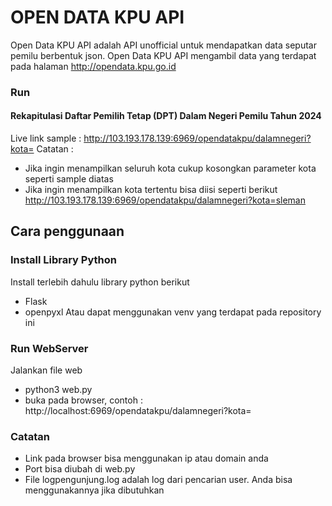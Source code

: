 # OPEN DATA KPU API

Open Data KPU API adalah API unofficial untuk mendapatkan data seputar pemilu berbentuk json. Open Data KPU API mengambil data yang terdapat pada halaman http://opendata.kpu.go.id

### Run
#### Rekapitulasi Daftar Pemilih Tetap (DPT) Dalam Negeri Pemilu Tahun 2024
Live link sample : http://103.193.178.139:6969/opendatakpu/dalamnegeri?kota=
Catatan : 
- Jika ingin menampilkan seluruh kota cukup kosongkan parameter kota seperti sample diatas
- Jika ingin menampilkan kota tertentu bisa diisi seperti berikut http://103.193.178.139:6969/opendatakpu/dalamnegeri?kota=sleman


## Cara penggunaan

### Install Library Python

Install terlebih dahulu library python berikut
- Flask
- openpyxl
Atau dapat menggunakan venv yang terdapat pada repository ini

### Run WebServer
Jalankan file web
- python3 web.py
- buka pada browser, contoh : http://localhost:6969/opendatakpu/dalamnegeri?kota=

### Catatan
- Link pada browser bisa menggunakan ip atau domain anda
- Port bisa diubah di web.py
- File logpengunjung.log adalah log dari pencarian user. Anda bisa menggunakannya jika dibutuhkan